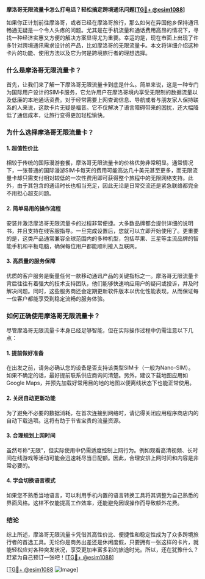 **摩洛哥无限流量卡怎么打电话？轻松搞定跨境通讯问题[[TG💪+ @esim1088](https://t.me/s/esim1088)]**

如果你正计划前往摩洛哥，或者已经在摩洛哥旅行，那么如何在异国他乡保持通讯畅通无疑是一个令人头疼的问题。尤其是在手机流量和通话费用高昂的情况下，寻找一种经济实惠又方便的解决方案显得尤为重要。幸运的是，现在市面上出现了许多针对跨境通讯需求设计的产品，比如摩洛哥的无限流量卡。本文将详细介绍这种卡片的功能、使用方法以及它为何是跨境旅行者的理想选择。

### 什么是摩洛哥无限流量卡？

首先，让我们来了解一下摩洛哥无限流量卡到底是什么。简单来说，这是一种专门为国际用户设计的SIM卡服务，它允许用户在摩洛哥境内享受无限制的数据流量以及低廉的本地通话资费。对于经常需要上网查询信息、导航或者与朋友家人保持联系的人来说，这款卡片无疑是福音。它不仅解决了语言障碍带来的困扰，还大幅降低了通信成本，让旅行变得更加轻松愉快。

### 为什么选择摩洛哥无限流量卡？

#### 1. 超值性价比
相较于传统的国际漫游套餐，摩洛哥无限流量卡的价格优势非常明显。通常情况下，一张普通的国际漫游SIM卡每天的费用可能高达几十美元甚至更多，而无限流量卡却只需支付相对较低的一次性费用即可获得整个旅程中的无限网络支持。此外，由于其包含的通话时长也相当充足，因此无论是日常交流还是紧急联络都完全不用担心超支问题。

#### 2. 简单易用的操作流程
安装并激活摩洛哥无限流量卡的过程非常便捷。大多数品牌都会提供详细的说明书，并且支持在线客服指导。一旦完成设置后，您就可以立即开始使用了。更重要的是，这类产品通常兼容全球范围内的多种机型，包括苹果、三星等主流品牌的智能手机和平板电脑，确保每位用户都能顺利接入互联网。

#### 3. 高质量的服务保障
优质的客户服务是衡量任何一款移动通讯产品的关键指标之一。摩洛哥无限流量卡背后往往有着强大的技术支持团队，他们能够快速响应用户的疑问或投诉，并及时解决问题。同时，这些服务商还会定期更新软件版本以优化性能表现，从而保证每一位客户都能享受到稳定流畅的服务体验。

### 如何正确使用摩洛哥无限流量卡？

尽管摩洛哥无限流量卡本身已经足够智能，但在实际操作过程中仍需注意以下几点：

#### 1. 提前做好准备
在出发之前，请务必确认您的设备是否支持该类型SIM卡（一般为Nano-SIM）。如果不确定的话，最好提前联系供应商询问清楚。另外，建议下载地图应用如Google Maps，并预先加载好常用目的地的地图以便离线状态下也能正常使用。

#### 2. 关闭自动更新功能
为了避免不必要的数据消耗，在首次连接到网络时，请记得关闭应用程序商店内的自动下载选项。这将有助于节省宝贵的流量资源。

#### 3. 合理规划上网时间
虽然号称“无限”，但实际使用中仍需适度控制上网行为。例如观看高清视频、长时间在线游戏等活动可能会迅速耗尽当日配额。因此，合理安排上网时间和内容是非常必要的。

#### 4. 学会切换语言模式
如果您不熟悉当地语言，可以利用手机内置的语言转换工具将其调整为自己熟悉的界面风格。这样不仅能提高工作效率，还能避免因误操作而导致额外花费。

### 结论

综上所述，摩洛哥无限流量卡凭借其高性价比、便捷性和稳定性成为了众多跨境旅行者的首选工具。无论你是商务出差还是休闲度假，只要拥有一张这样的卡片，就能轻松应对各种突发状况，享受更加丰富多彩的旅途时光。所以，还在犹豫什么？赶紧为自己预订一张吧！[[TG💪+ @esim1088](https://t.me/s/esim1088)]

[[TG💪+ @esim1088](https://t.me/s/esim1088) ![Image](https://i.postimg.cc/4NQfJmqS/Snipaste-2025-05-13-00-14-12.png)]